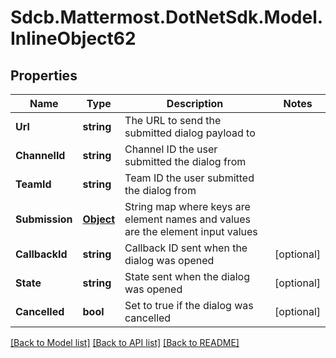 # Sdcb.Mattermost.DotNetSdk.Model.InlineObject62
## Properties

Name | Type | Description | Notes
------------ | ------------- | ------------- | -------------
**Url** | **string** | The URL to send the submitted dialog payload to | 
**ChannelId** | **string** | Channel ID the user submitted the dialog from | 
**TeamId** | **string** | Team ID the user submitted the dialog from | 
**Submission** | [**Object**](.md) | String map where keys are element names and values are the element input values | 
**CallbackId** | **string** | Callback ID sent when the dialog was opened | [optional] 
**State** | **string** | State sent when the dialog was opened | [optional] 
**Cancelled** | **bool** | Set to true if the dialog was cancelled | [optional] 

[[Back to Model list]](../README.md#documentation-for-models) [[Back to API list]](../README.md#documentation-for-api-endpoints) [[Back to README]](../README.md)

